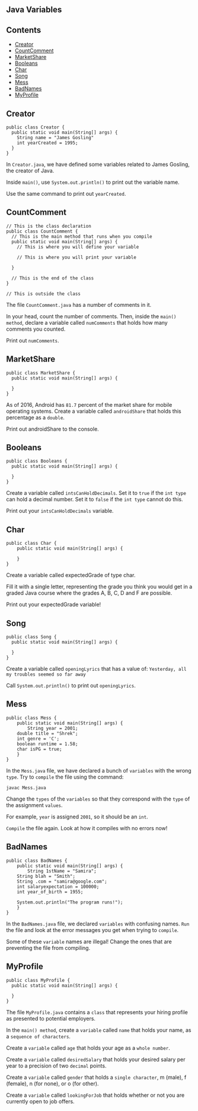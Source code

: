 ## Java Variables

## Contents

* [Creator](https://github.com/csalguera/java-variables#creator)
* [CountComment](https://github.com/csalguera/java-variables#countcomment)
* [MarketShare](https://github.com/csalguera/java-variables#marketshare)
* [Booleans](https://github.com/csalguera/java-variables#booleans)
* [Char](https://github.com/csalguera/java-variables#char)
* [Song](https://github.com/csalguera/java-variables#song)
* [Mess](https://github.com/csalguera/java-variables#mess)
* [BadNames](https://github.com/csalguera/java-variables#badnames)
* [MyProfile](https://github.com/csalguera/java-variables#myprofile)

## Creator

```
public class Creator {
  public static void main(String[] args) {
    String name = "James Gosling"
    int yearCreated = 1995; 
  }
}
```

In ```Creator.java```, we have defined some variables related to James Gosling, the creator of Java.

Inside ```main()```, use ```System.out.println()``` to print out the variable name.

Use the same command to print out ```yearCreated```.

## CountComment

```
// This is the class declaration
public class CountComment {
  // This is the main method that runs when you compile
  public static void main(String[] args) {
    // This is where you will define your variable

    // This is where you will print your variable

  }

  // This is the end of the class
}

// This is outside the class
```

The file ```CountComment.java``` has a number of comments in it.

In your head, count the number of comments. Then, inside the ```main() method```, declare a variable called ```numComments``` that holds how many comments you counted.

Print out ```numComments```.

## MarketShare

```
public class MarketShare {
  public static void main(String[] args) {
    
  }
}
```

As of 2016, Android has ```81.7``` percent of the market share for mobile operating systems. Create a variable called ```androidShare``` that holds this percentage as a ```double```.

Print out androidShare to the console.

## Booleans

```
public class Booleans {
  public static void main(String[] args) {

  }
}
```

Create a variable called ```intsCanHoldDecimals```. Set it to ```true``` if the ```int type``` can hold a decimal number. Set it to ```false``` if the ```int type``` cannot do this.

Print out your ```intsCanHoldDecimals``` variable.

## Char

```
public class Char {
	public static void main(String[] args) {   

	}
}
```

Create a variable called expectedGrade of type char.

Fill it with a single letter, representing the grade you think you would get in a graded Java course where the grades A, B, C, D and F are possible.

Print out your expectedGrade variable!

## Song

```
public class Song {
  public static void main(String[] args) {
    
  }
}
```

Create a variable called ```openingLyrics``` that has a value of: ```Yesterday, all my troubles seemed so far away```

Call ```System.out.println()``` to print out ```openingLyrics```.

## Mess

```
public class Mess {
	public static void main(String[] args) {   
		String year = 2001;
    double title = "Shrek";
    int genre = 'C';
    boolean runtime = 1.58;
    char isPG = true;
	}
}
```

In the ```Mess.java``` file, we have declared a bunch of ```variables``` with the wrong ```type```. Try to ```compile``` the file using the command:

```
javac Mess.java
```

Change the ```types``` of the ```variables``` so that they correspond with the ```type``` of the assignment ```values```.

For example, ```year``` is assigned ```2001```, so it should be an ```int```.

```Compile``` the file again. Look at how it compiles with no errors now!

## BadNames

```
public class BadNames {
	public static void main(String[] args) {   
		String 1stName = "Samira";
    String blah = "Smith";
    String .com = "samira@google.com";
    int salaryexpectation = 100000;
    int year_of_birth = 1955;
    
    System.out.println("The program runs!");
	}
}
```

In the ```BadNames.java``` file, we declared ```variables``` with confusing names. ```Run``` the file and look at the error messages you get when trying to ```compile```.

Some of these ```variable``` names are illegal! Change the ones that are preventing the file from compiling.

## MyProfile

```
public class MyProfile {
  public static void main(String[] args) {

  }
}
```

The file ```MyProfile.java``` contains a ```class``` that represents your hiring profile as presented to potential employers.

In the ```main() method```, create a ```variable``` called ```name``` that holds your name, as a ```sequence of characters```.

Create a ```variable``` called ```age``` that holds your age as a ```whole number```.

Create a ```variable``` called ```desiredSalary``` that holds your desired salary per year to a precision of two ```decimal``` points.

Create a ```variable``` called ```gender``` that holds a ```single character```, m (male), f (female), n (for none), or o (for other).

Create a ```variable``` called ```lookingForJob``` that holds whether or not you are currently open to job offers.